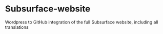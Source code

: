 # Subsurface-website
Wordpress to GitHub integration of the full Subsurface website, including all translations

